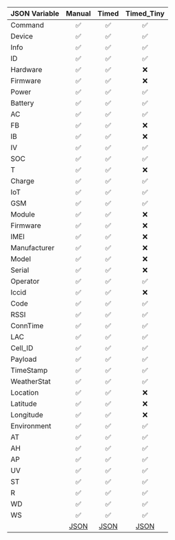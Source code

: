 | JSON Variable | Manual	| Timed	| Timed_Tiny	|
|---------------|:---------:|:-----:|:-------------:|
| Command		|:white_check_mark:			|:white_check_mark:		|:white_check_mark:				|
| Device		|:white_check_mark:			|:white_check_mark:		|:white_check_mark:				|
| Info			|:white_check_mark:			|:white_check_mark:		|:white_check_mark:				|
| ID			|:white_check_mark:			|:white_check_mark:		|:white_check_mark:				|
| Hardware		|:white_check_mark:			|:white_check_mark:		|:x:				|
| Firmware		|:white_check_mark:			|:white_check_mark:		|:x:				|
| Power			|:white_check_mark:			|:white_check_mark:		|:white_check_mark:				|
| Battery		|:white_check_mark:			|:white_check_mark:		|:white_check_mark:				|
| AC			|:white_check_mark:			|:white_check_mark:		|:white_check_mark:				|
| FB			|:white_check_mark:			|:white_check_mark:		|:x:				|
| IB			|:white_check_mark:			|:white_check_mark:		|:x:				|
| IV			|:white_check_mark:			|:white_check_mark:		|:white_check_mark:				|
| SOC			|:white_check_mark:			|:white_check_mark:		|:white_check_mark:				|
| T				|:white_check_mark:			|:white_check_mark:		|:x:				|
| Charge		|:white_check_mark:			|:white_check_mark:		|:white_check_mark:				|
| IoT			|:white_check_mark:			|:white_check_mark:		|:white_check_mark:				|
| GSM			|:white_check_mark:			|:white_check_mark:		|:white_check_mark:				|
| Module		|:white_check_mark:			|:white_check_mark:		|:x:				|
| Firmware		|:white_check_mark:			|:white_check_mark:		|:x:				|
| IMEI			|:white_check_mark:			|:white_check_mark:		|:x:				|
| Manufacturer	|:white_check_mark:			|:white_check_mark:		|:x:				|
| Model			|:white_check_mark:			|:white_check_mark:		|:x:				|
| Serial		|:white_check_mark:			|:white_check_mark:		|:x:				|
| Operator		|:white_check_mark:			|:white_check_mark:		|:white_check_mark:				|
| Iccid			|:white_check_mark:			|:white_check_mark:		|:x:				|
| Code			|:white_check_mark:			|:white_check_mark:		|:white_check_mark:				|
| RSSI			|:white_check_mark:			|:white_check_mark:		|:white_check_mark:				|
| ConnTime		|:white_check_mark:			|:white_check_mark:		|:white_check_mark:				|
| LAC			|:white_check_mark:			|:white_check_mark:		|:white_check_mark:				|
| Cell_ID		|:white_check_mark:			|:white_check_mark:		|:white_check_mark:				|
| Payload		|:white_check_mark:			|:white_check_mark:		|:white_check_mark:				|
| TimeStamp		|:white_check_mark:			|:white_check_mark:		|:white_check_mark:				|
| WeatherStat	|:white_check_mark:			|:white_check_mark:		|:white_check_mark:				|
| Location		|:white_check_mark:			|:white_check_mark:		|:x:				|
| Latitude		|:white_check_mark:			|:white_check_mark:		|:x:				|
| Longitude		|:white_check_mark:			|:white_check_mark:		|:x:				|
| Environment	|:white_check_mark:			|:white_check_mark:		|:white_check_mark:				|
| AT			|:white_check_mark:			|:white_check_mark:		|:white_check_mark:				|
| AH			|:white_check_mark:			|:white_check_mark:		|:white_check_mark:				|
| AP			|:white_check_mark:			|:white_check_mark:		|:white_check_mark:				|
| UV			|:white_check_mark:			|:white_check_mark:		|:white_check_mark:				|
| ST			|:white_check_mark:			|:white_check_mark:		|:white_check_mark:				|
| R				|:white_check_mark:			|:white_check_mark:		|:white_check_mark:				|
| WD			|:white_check_mark:			|:white_check_mark:		|:white_check_mark:				|
| WS			|:white_check_mark:			|:white_check_mark:		|:white_check_mark:				|
|               | [JSON](Manual.json)      | [JSON](Timed.json)  | [JSON](Timed_Tiny.json)          |